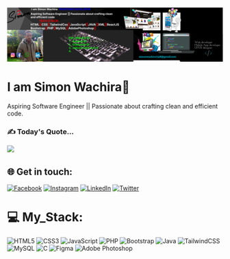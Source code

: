 ![logo](https://github.com/Simonwachira7318/Simonwachira7318/blob/main/github_cover.png)
# I am Simon Wachira💫
Aspiring Software Engineer || Passionate about crafting clean and efficient code.<br>
### ✍️ Today's Quote...
![](https://quotes-github-readme.vercel.app/api?type=horizontal&theme=radical)
## 🌐 Get in touch:
[![Facebook](https://img.shields.io/badge/Facebook-%231877F2.svg?logo=Facebook&logoColor=white)](https://www.facebook.com/profile.php?id=100071584461977) [![Instagram](https://img.shields.io/badge/Instagram-%23E4405F.svg?logo=Instagram&logoColor=white)](https://instagram.com/its__wachira) [![LinkedIn](https://img.shields.io/badge/LinkedIn-%230077B5.svg?logo=linkedin&logoColor=white)](https://www.linkedin.com/in/simon-wachira-680b88268) [![Twitter](https://img.shields.io/badge/Twitter-%231DA1F2.svg?logo=Twitter&logoColor=white)](https://twitter.com/@Its_wachira2) 
# 💻 My_Stack:
 ![HTML5](https://img.shields.io/badge/html5-%23E34F26.svg?style=for-the-badge&logo=html5&logoColor=white) ![CSS3](https://img.shields.io/badge/css3-%231572B6.svg?style=for-the-badge&logo=css3&logoColor=white)  ![JavaScript](https://img.shields.io/badge/javascript-%23323330.svg?style=for-the-badge&logo=javascript&logoColor=%23F7DF1E) ![PHP](https://img.shields.io/badge/php-%23777BB4.svg?style=for-the-badge&logo=php&logoColor=white) ![Bootstrap](https://img.shields.io/badge/bootstrap-%23563D7C.svg?style=for-the-badge&logo=bootstrap&logoColor=white) ![Java](https://img.shields.io/badge/java-%23ED8B00.svg?style=for-the-badge&logo=java&logoColor=white) ![TailwindCSS](https://img.shields.io/badge/tailwindcss-%2338B2AC.svg?style=for-the-badge&logo=tailwind-css&logoColor=white) ![MySQL](https://img.shields.io/badge/mysql-%2300f.svg?style=for-the-badge&logo=mysql&logoColor=white) ![C](https://img.shields.io/badge/c-%2300599C.svg?style=for-the-badge&logo=c&logoColor=white)	![Figma](https://img.shields.io/badge/figma-%23F24E1E.svg?style=for-the-badge&logo=figma&logoColor=white) ![Adobe Photoshop](https://img.shields.io/badge/adobephotoshop-%2331A8FF.svg?style=for-the-badge&logo=adobephotoshop&logoColor=white) 

